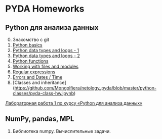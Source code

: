 # PYDA Homeworks

## Python для анализа данных

0. Знакомство с git
1. [Python basics](https://github.com/Mongolfiera/netology_pyda/blob/master/python-basics-hw/python-basics-hw.ipynb)
1. [Python data types and loops - 1](https://github.com/Mongolfiera/netology_pyda/blob/master/python-data_types-loops/pyda-1.2.1-hw.ipynb)
1. [Python data types and loops - 2](https://github.com/Mongolfiera/netology_pyda/blob/master/python-data_types-loops/pyda-1.2.2-hw.ipynb)
1. [Python functions](https://github.com/Mongolfiera/netology_pyda/blob/master/python-functions/pyda-functions-hw.ipynb)
1. [Working with files and modules](https://github.com/Mongolfiera/netology_pyda/blob/master/python-read-write/pyda-read-write-hw.ipynb)
1. [Regular expressions](https://github.com/Mongolfiera/netology_pyda/blob/master/python-regex/Regex-hw.ipynb)
1. [Errors and Dates / Time](https://github.com/Mongolfiera/netology_pyda/blob/master/python-date-error/pyda-errors-hw.ipynb)
1. [Classes and inheritance] (https://github.com/Mongolfiera/netology_pyda/blob/master/python-classes/pyda-class-hw.ipynb)

[Лабораторная работа 1 по курсу «Python для анализа данных»](https://github.com/Mongolfiera/netology_pyda/blob/master/python-lab-1/pyda-lab-1.ipynb)

## NumPy, pandas, MPL

1. Библиотека numpy. Вычислительные задачи.
